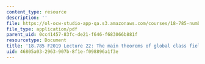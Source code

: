 ```yaml
---
content_type: resource
description: ''
file: https://ol-ocw-studio-app-qa.s3.amazonaws.com/courses/18-785-number-theory-i-fall-2019/46805a032963907b8f1ef098896a1f3e_MIT18_785F19_lec22.pdf
file_type: application/pdf
parent_uid: 0cc41457-83fc-de21-f646-f683066b881f
resourcetype: Document
title: '18.785 F2019 Lecture 22: The main theorems of global class field theory'
uid: 46805a03-2963-907b-8f1e-f098896a1f3e
---
```

